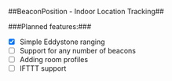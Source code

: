 ##BeaconPosition - Indoor Location Tracking##

###Planned features:###
- [X] Simple Eddystone ranging
- [ ] Support for any number of beacons
- [ ] Adding room profiles
- [ ] IFTTT support
